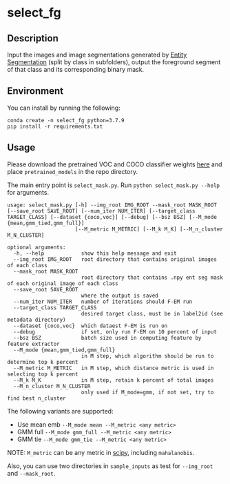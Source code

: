 # select_fg

## Description

Input the images and image segmentations generated by [Entity Segmentation](https://github.com/qqlu/Entity/tree/main/Entity) (split by class in subfolders), output the
foreground segment of that class and its corresponding binary mask.

## Environment
You can install by running the following:
```
conda create -n select_fg python=3.7.9
pip install -r requirements.txt
```

## Usage

Please download the pretrained VOC and COCO classifier weights [here](https://drive.google.com/file/d/1EkPTpidMGcVHMf6eKUqmP6fixnp-jHdp/view?usp=sharing) and place `pretrained_models` in the repo directory.

The main entry point is `select_mask.py`. Run `python select_mask.py --help` for arguments.
```
usage: select_mask.py [-h] --img_root IMG_ROOT --mask_root MASK_ROOT [--save_root SAVE_ROOT] [--num_iter NUM_ITER] [--target_class TARGET_CLASS] [--dataset {coco,voc}] [--debug] [--bsz BSZ] [--M_mode {mean,gmm_tied,gmm_full}]
                      [--M_metric M_METRIC] [--M_k M_K] [--M_n_cluster M_N_CLUSTER]

optional arguments:
  -h, --help            show this help message and exit
  --img_root IMG_ROOT   root directory that contains original images of each class
  --mask_root MASK_ROOT
                        root directory that contains .npy ent seg mask of each original image of each class
  --save_root SAVE_ROOT
                        where the output is saved
  --num_iter NUM_ITER   number of iterations should F-EM run
  --target_class TARGET_CLASS
                        desired target class, must be in label2id (see metadata directory)
  --dataset {coco,voc}  which dataest F-EM is run on
  --debug               if set, only run F-EM on 10 percent of input
  --bsz BSZ             batch size used in computing feature by feature extractor
  --M_mode {mean,gmm_tied,gmm_full}
                        in M step, which algorithm should be run to determine top k percent
  --M_metric M_METRIC   in M step, which distance metric is used in selecting top k percent
  --M_k M_K             in M step, retain k percent of total images
  --M_n_cluster M_N_CLUSTER
                        only used if M_mode=gmm, if not set, try to find best n_cluster
```
The following variants are supported:

- Use mean emb
  `--M_mode mean --M_metric <any metric>`
- GMM full
  `--M_mode gmm_full --M_metric <any metric>`
- GMM tie
  `--M_mode gmm_tie --M_metric <any metric>`
 
NOTE: `M_metric` can be any metric in [scipy](https://docs.scipy.org/doc/scipy/reference/generated/scipy.spatial.distance.cdist.html#scipy.spatial.distance.cdist), including `mahalanobis`.

Also, you can use two directories in `sample_inputs` as test for `--img_root` and `--mask_root`. 
